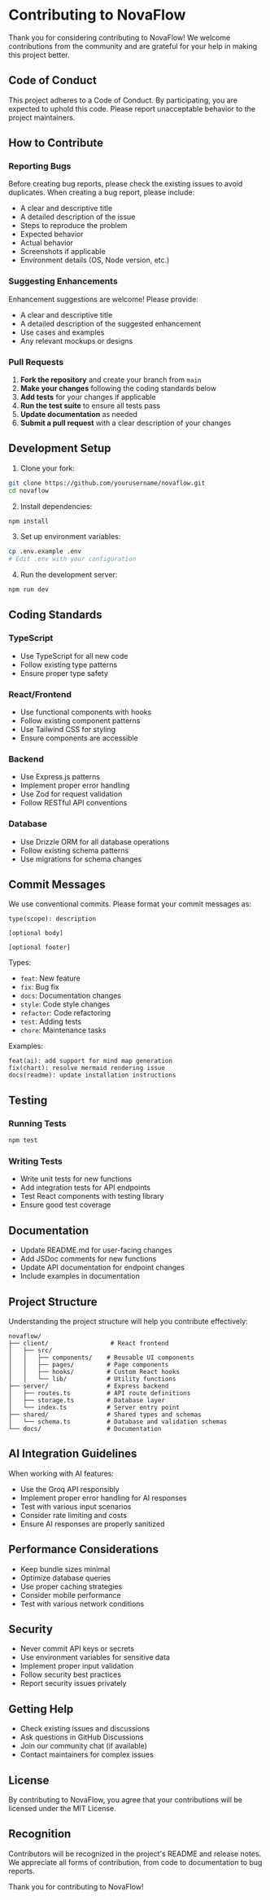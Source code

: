 # Contributing to NovaFlow

Thank you for considering contributing to NovaFlow! We welcome contributions from the community and are grateful for your help in making this project better.

## Code of Conduct

This project adheres to a Code of Conduct. By participating, you are expected to uphold this code. Please report unacceptable behavior to the project maintainers.

## How to Contribute

### Reporting Bugs

Before creating bug reports, please check the existing issues to avoid duplicates. When creating a bug report, please include:

- A clear and descriptive title
- A detailed description of the issue
- Steps to reproduce the problem
- Expected behavior
- Actual behavior
- Screenshots if applicable
- Environment details (OS, Node version, etc.)

### Suggesting Enhancements

Enhancement suggestions are welcome! Please provide:

- A clear and descriptive title
- A detailed description of the suggested enhancement
- Use cases and examples
- Any relevant mockups or designs

### Pull Requests

1. **Fork the repository** and create your branch from `main`
2. **Make your changes** following the coding standards below
3. **Add tests** for your changes if applicable
4. **Run the test suite** to ensure all tests pass
5. **Update documentation** as needed
6. **Submit a pull request** with a clear description of your changes

## Development Setup

1. Clone your fork:
```bash
git clone https://github.com/yourusername/novaflow.git
cd novaflow
```

2. Install dependencies:
```bash
npm install
```

3. Set up environment variables:
```bash
cp .env.example .env
# Edit .env with your configuration
```

4. Run the development server:
```bash
npm run dev
```

## Coding Standards

### TypeScript
- Use TypeScript for all new code
- Follow existing type patterns
- Ensure proper type safety

### React/Frontend
- Use functional components with hooks
- Follow existing component patterns
- Use Tailwind CSS for styling
- Ensure components are accessible

### Backend
- Use Express.js patterns
- Implement proper error handling
- Use Zod for request validation
- Follow RESTful API conventions

### Database
- Use Drizzle ORM for all database operations
- Follow existing schema patterns
- Use migrations for schema changes

## Commit Messages

We use conventional commits. Please format your commit messages as:

```
type(scope): description

[optional body]

[optional footer]
```

Types:
- `feat`: New feature
- `fix`: Bug fix
- `docs`: Documentation changes
- `style`: Code style changes
- `refactor`: Code refactoring
- `test`: Adding tests
- `chore`: Maintenance tasks

Examples:
```
feat(ai): add support for mind map generation
fix(chart): resolve mermaid rendering issue
docs(readme): update installation instructions
```

## Testing

### Running Tests
```bash
npm test
```

### Writing Tests
- Write unit tests for new functions
- Add integration tests for API endpoints
- Test React components with testing library
- Ensure good test coverage

## Documentation

- Update README.md for user-facing changes
- Add JSDoc comments for new functions
- Update API documentation for endpoint changes
- Include examples in documentation

## Project Structure

Understanding the project structure will help you contribute effectively:

```
novaflow/
├── client/                 # React frontend
│   ├── src/
│   │   ├── components/    # Reusable UI components
│   │   ├── pages/         # Page components
│   │   ├── hooks/         # Custom React hooks
│   │   └── lib/           # Utility functions
├── server/                # Express backend
│   ├── routes.ts          # API route definitions
│   ├── storage.ts         # Database layer
│   └── index.ts           # Server entry point
├── shared/                # Shared types and schemas
│   └── schema.ts          # Database and validation schemas
└── docs/                  # Documentation
```

## AI Integration Guidelines

When working with AI features:

- Use the Groq API responsibly
- Implement proper error handling for AI responses
- Test with various input scenarios
- Consider rate limiting and costs
- Ensure AI responses are properly sanitized

## Performance Considerations

- Keep bundle sizes minimal
- Optimize database queries
- Use proper caching strategies
- Consider mobile performance
- Test with various network conditions

## Security

- Never commit API keys or secrets
- Use environment variables for sensitive data
- Implement proper input validation
- Follow security best practices
- Report security issues privately

## Getting Help

- Check existing issues and discussions
- Ask questions in GitHub Discussions
- Join our community chat (if available)
- Contact maintainers for complex issues

## License

By contributing to NovaFlow, you agree that your contributions will be licensed under the MIT License.

## Recognition

Contributors will be recognized in the project's README and release notes. We appreciate all forms of contribution, from code to documentation to bug reports.

Thank you for contributing to NovaFlow!